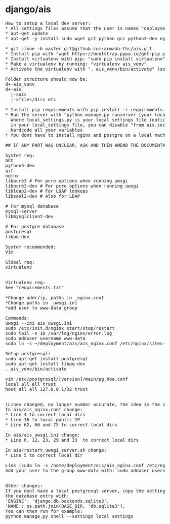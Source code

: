# django/ais
<pre>
How to setup a local dev server:
* All settings files assume that the user is named "deployment" and that we use that home folder.
* apt-get update
* apt-get -y install sudo wget git python gcc python3-dev nginx libpcre3 libpcre3-dev libpq-dev vim

* git clone -b master git@github.com:armada-ths/ais.git
* Install pip with "wget https://bootstrap.pypa.io/get-pip.py" and "python3 get-pip.py"
* Install virtualenv with pip: "sudo pip install virtualenv"
* Make a virtualenv by running: "virtualenv ais_venv"
* Activate the virtualenv with ". ais_venv/bin/activate" (source can be used instead of . )

Folder structure should now be:
d+-ais_venv
d+-ais
  |->ais
  |->files/dirs etc
  
* Install pip requirements with pip install -r requirements.txt
* Run the server with "python manage.py runserver [your localip]:80 --settings local_settings
  Where local_settings.py is your local settings file (notice the lack of .py in manage)
  in your local_settings file, you can disable "from ais.secrets import *" and just 
  hardcode all your variables
* You dont have to install nginx and postgre on a local machine, just use runserver and sqlite3

## IF ANY PART WAS UNCLEAR, ASK AND THEN AMEND THE DOCUMENTATION ##

System req:
GCC
python3-dev
git
nginx
libpcre3 # For pcre options when running uwsgi
libpcre3-dev # For pcre options when running uwsgi
libldap2-dev # For LDAP lookups
libsasl2-dev # Also for LDAP

# For mysql database
mysql-server
libmysqlclient-dev

# For postgre database
postgresql
libpq-dev

System recommended:
Vim
 
Global req:
virtualenv


Virtualenv req:
See "requirements.txt"

*Change addr/ip, paths in _nginx.conf
*Change paths in _uwsgi.ini
*add user to www-data group

Commands:
uwsgi --ini ais_uwsgi.ini
sudo /etc/init.d/nginx start/stop/restart
sudo tail -n 10 /var/log/nginx/error.log
sudo adduser username www-data
sudo ln -s ~/deployment/ais/ais_nginx.conf /etc/nginx/sites-enabled/

Setup postgresql:
sudo apt-get install postgresql
sudo apt-get install libpq-dev
. ais_venv/bin/activate

vim /etc/postgresql/[version]/main/pg_hba.conf
local all all trust
host all all 127.0.0.1/32 trust


(Lines changed, no longer number accurate, the idea is the same)
In ais/ais_nginx.conf change:
* Line 4 to correct local dirs
* Line 36 to local public IP
* Line 62, 66 and 75 to correct local dirs

In ais/ais_uwsgi.ini change:
* Line 6, 12, 23, 29 and 33  to correct local dirs

In ais/restart_uwsgi_server.sh change:
* Line 5 to correct local dir

Link (sudo ln -s /home/deployment/ais/ais_nginx.conf /etc/nginx/sites-enabled/) and unlink /etc/nginx/sites-enabled/default
Add your user to the group www-data with: sudo adduser username www-data


Other changes:
If you dont have a local postgresql server, copy the settings file to "local_settings.py" and delete lines " from ais.secrets import *" and replace 
the database entry with:
'ENGINE': 'django.db.backends.sqlite3',
'NAME': os.path.join(BASE_DIR, 'db.sqlite3'),
You can then run for example:
python manage.py shell --settings local_settings
</pre>
